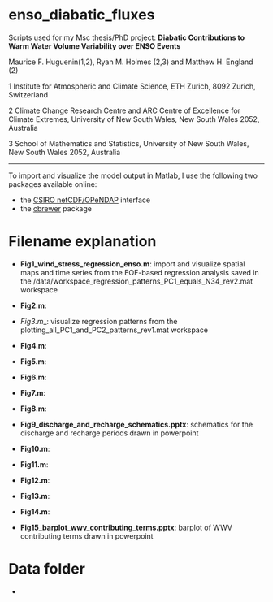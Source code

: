 # enso_diabatic_fluxes
Scripts used for my Msc thesis/PhD project: __Diabatic Contributions to Warm Water Volume Variability over ENSO Events__

Maurice F. Huguenin(1,2), Ryan M. Holmes (2,3) and Matthew H. England (2)

1 Institute for Atmospheric and Climate Science, ETH Zurich, 8092 Zurich, Switzerland
 
2 Climate Change Research Centre and ARC Centre of Excellence for Climate Extremes, University of New South Wales, New South Wales 2052, Australia 

3 School of Mathematics and Statistics, University of New South Wales, New South Wales 2052, Australia 

----
To import and visualize the model output in Matlab, I use the following two packages available online:
- the [CSIRO netCDF/OPeNDAP](http://www.marine.csiro.au/sw/matlab-netcdf.html) interface
- the [cbrewer](https://www.mathworks.com/matlabcentral/fileexchange/34087-cbrewer-colorbrewer-schemes-for-matlab) package 



# Filename explanation

- __Fig1_wind_stress_regression_enso.m__: import and visualize spatial maps and time series from the EOF-based regression analysis saved in the /data/workspace_regression_patterns_PC1_equals_N34_rev2.mat workspace

- __Fig2.m__:

- __Fig3_.m__: visualize regression patterns from the plotting_all_PC1_and_PC2_patterns_rev1.mat workspace

- __Fig4.m__:

- __Fig5.m__:

- __Fig6.m__:

- __Fig7.m__:

- __Fig8.m__:

- __Fig9_discharge_and_recharge_schematics.pptx__: schematics for the discharge and recharge periods drawn in powerpoint

- __Fig10.m__:

- __Fig11.m__:

- __Fig12.m__:

- __Fig13.m__:

- __Fig14.m__:

- __Fig15_barplot_wwv_contributing_terms.pptx__: barplot of WWV contributing terms drawn in powerpoint




# Data folder

- 
